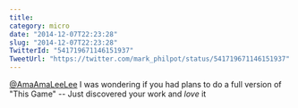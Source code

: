 ```yaml
---
title: 
category: micro
date: "2014-12-07T22:23:28"
slug: "2014-12-07T22:23:28"
TwitterId: "541719671146151937"
TweetUrl: "https://twitter.com/mark_philpot/status/541719671146151937"
---
```


[@AmaAmaLeeLee](https://twitter.com/AmaAmaLeeLee) I was wondering if you had
plans to do a full version of "This Game" -- Just discovered your work and
_love_ it
